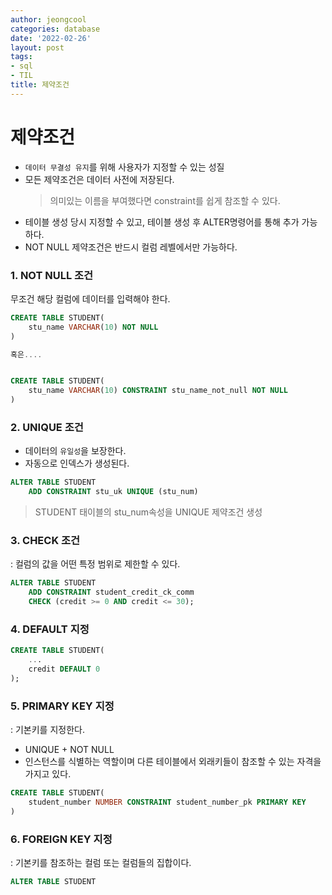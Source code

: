 ```yaml
---
author: jeongcool
categories: database
date: '2022-02-26'
layout: post
tags:
- sql
- TIL
title: 제약조건
---
```


# 제약조건
- `데이터 무결성 유지`를 위해 사용자가 지정할 수 있는 성질
- 모든 제약조건은 데이터 사전에 저장된다.
  > 의미있는 이름을 부여했다면 constraint를 쉽게 참조할 수 있다.
- 테이블 생성 당시 지정할 수 있고, 테이블 생성 후  ALTER명령어를 통해 추가 가능하다.
- NOT NULL 제약조건은 반드시 컬럼 레벨에서만 가능하다.

### 1. NOT NULL 조건
무조건 해당 컬럼에 데이터를 입력해야 한다.

```sql
CREATE TABLE STUDENT(
    stu_name VARCHAR(10) NOT NULL
)

혹은....


CREATE TABLE STUDENT(
    stu_name VARCHAR(10) CONSTRAINT stu_name_not_null NOT NULL
)
```

### 2. UNIQUE 조건
- 데이터의 `유일성`을 보장한다.
- 자동으로 인덱스가 생성된다.

```sql
ALTER TABLE STUDENT
    ADD CONSTRAINT stu_uk UNIQUE (stu_num)
```
> STUDENT 태이블의 stu_num속성을 UNIQUE 제약조건 생성

### 3. CHECK 조건
: 컬럼의 값을 어떤 특정 범위로 제한할 수 있다.

```sql
ALTER TABLE STUDENT
    ADD CONSTRAINT student_credit_ck_comm
    CHECK (credit >= 0 AND credit <= 30);
```

### 4. DEFAULT 지정
```sql
CREATE TABLE STUDENT(
    ...
    credit DEFAULT 0
);
```

### 5. PRIMARY KEY 지정
: 기본키를 지정한다.
- UNIQUE + NOT NULL
- 인스턴스를 식별하는 역할이며 다른 테이블에서 외래키들이 참조할 수 있는 자격을 가지고 있다.

```sql
CREATE TABLE STUDENT(
    student_number NUMBER CONSTRAINT student_number_pk PRIMARY KEY
)
```

### 6. FOREIGN KEY 지정
: 기본키를 참조하는 컬럼 또는 컬럼들의 집합이다.

```sql
ALTER TABLE STUDENT
```